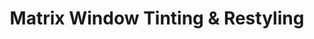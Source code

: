 ---
title: "Matrix Window Tinting & Restyling"
url: /delmar/matrix-window-tinting-and-restyling/
shop: shop
---